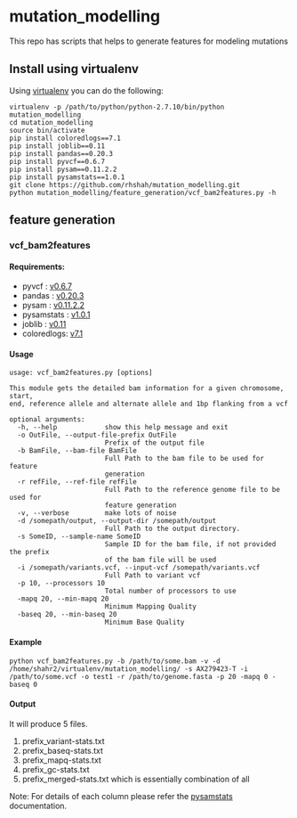 # mutation_modelling
This repo has scripts that helps to generate features for modeling mutations

## Install using virtualenv
Using [virtualenv](https://virtualenv.pypa.io) you can do the following:

```
virtualenv -p /path/to/python/python-2.7.10/bin/python mutation_modelling
cd mutation_modelling
source bin/activate
pip install coloredlogs==7.1
pip install joblib==0.11
pip install pandas==0.20.3
pip install pyvcf==0.6.7
pip install pysam==0.11.2.2
pip install pysamstats==1.0.1
git clone https://github.com/rhshah/mutation_modelling.git
python mutation_modelling/feature_generation/vcf_bam2features.py -h

```

## feature generation

### vcf_bam2features

#### Requirements:
- pyvcf : [v0.6.7](http://pyvcf.readthedocs.io/en/latest/INTRO.html)
- pandas : [v0.20.3](http://pandas.pydata.org/)
- pysam : [v0.11.2.2](https://github.com/pysam-developers/pysam)
- pysamstats : [v1.0.1](https://github.com/alimanfoo/pysamstats)
- joblib : [v0.11](https://pythonhosted.org/joblib/)
- coloredlogs: [v7.1](https://coloredlogs.readthedocs.io/en/latest/)

#### Usage
```
usage: vcf_bam2features.py [options]

This module gets the detailed bam information for a given chromosome, start,
end, reference allele and alternate allele and 1bp flanking from a vcf

optional arguments:
  -h, --help            show this help message and exit
  -o OutFile, --output-file-prefix OutFile
                        Prefix of the output file
  -b BamFile, --bam-file BamFile
                        Full Path to the bam file to be used for feature
                        generation
  -r refFile, --ref-file refFile
                        Full Path to the reference genome file to be used for
                        feature generation
  -v, --verbose         make lots of noise
  -d /somepath/output, --output-dir /somepath/output
                        Full Path to the output directory.
  -s SomeID, --sample-name SomeID
                        Sample ID for the bam file, if not provided the prefix
                        of the bam file will be used
  -i /somepath/variants.vcf, --input-vcf /somepath/variants.vcf
                        Full Path to variant vcf
  -p 10, --processors 10
                        Total number of processors to use
  -mapq 20, --min-mapq 20
                        Minimum Mapping Quality
  -baseq 20, --min-baseq 20
                        Minimum Base Quality
```

#### Example

```
python vcf_bam2features.py -b /path/to/some.bam -v -d /home/shahr2/virtualenv/mutation_modelling/ -s AX279423-T -i /path/to/some.vcf -o test1 -r /path/to/genome.fasta -p 20 -mapq 0 -baseq 0 
```

#### Output
It will produce 5 files.
1. prefix_variant-stats.txt
2. prefix_baseq-stats.txt
3. prefix_mapq-stats.txt
4. prefix_gc-stats.txt
5. prefix_merged-stats.txt which is essentially combination of all

Note: For details of each column please refer the [pysamstats](https://github.com/alimanfoo/pysamstats) documentation.
